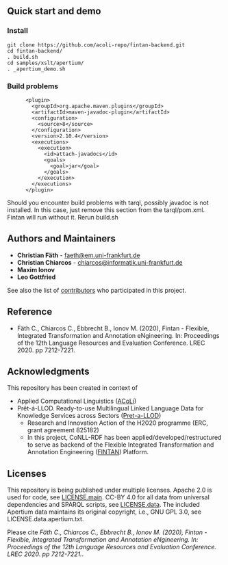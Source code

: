 ## Quick start and demo
### Install
```shell
git clone https://github.com/acoli-repo/fintan-backend.git
cd fintan-backend/
. build.sh 
cd samples/xslt/apertium/
. _apertium_demo.sh 

```

### Build problems
```
      <plugin>
        <groupId>org.apache.maven.plugins</groupId>
        <artifactId>maven-javadoc-plugin</artifactId>
        <configuration>
          <source>8</source>
        </configuration>
        <version>2.10.4</version>
        <executions>
          <execution>
            <id>attach-javadocs</id>
            <goals>
              <goal>jar</goal>
            </goals>
          </execution>
        </executions>
      </plugin>
```
Should you encounter build problems with tarql, possibly javadoc is not installed. In this case, just remove this section from the tarql/pom.xml. Fintan will run without it. Rerun build.sh

## Authors and Maintainers
* **Christian Fäth** - faeth@em.uni-frankfurt.de
* **Christian Chiarcos** - chiarcos@informatik.uni-frankfurt.de
* **Maxim Ionov** 
* **Leo Gottfried** 

See also the list of [contributors](https://github.com/acoli-repo/fintan-core/graphs/contributors) who participated in this project.

## Reference
* Fäth C., Chiarcos C., Ebbrecht B., Ionov M. (2020), Fintan - Flexible, Integrated Transformation and Annotation eNgineering. In: Proceedings of the 12th Language Resources and Evaluation Conference. LREC 2020. pp 7212-7221.

## Acknowledgments
This repository has been created in context of
* Applied Computational Linguistics ([ACoLi](http://acoli.cs.uni-frankfurt.de))
* Prêt-á-LLOD. Ready-to-use Multilingual Linked Language Data for Knowledge Services across Sectors ([Pret-a-LLOD](https://cordis.europa.eu/project/id/825182/results))
  * Research and Innovation Action of the H2020 programme (ERC, grant agreement 825182)
  * In this project, CoNLL-RDF has been applied/developed/restructured to serve as backend of the Flexible Integrated Transformation and Annotation Engineering ([FINTAN](https://github.com/Pret-a-LLOD/Fintan)) Platform.

## Licenses
This repository is being published under multiple licenses. Apache 2.0 is used for code, see [LICENSE.main](LICENSE.main.txt). CC-BY 4.0 for all data from universal dependencies and SPARQL scripts, see [LICENSE.data](LICENSE.data.txt). The included Apertium data maintains its original copyright, i.e., GNU GPL 3.0, see LICENSE.data.apertium.txt.


Please cite *Fäth C., Chiarcos C., Ebbrecht B., Ionov M. (2020), Fintan - Flexible, Integrated Transformation and Annotation eNgineering. In: Proceedings of the 12th Language Resources and Evaluation Conference. LREC 2020. pp 7212-7221.*.
